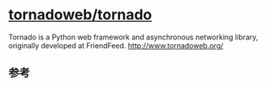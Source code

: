 #  [tornadoweb/tornado](https://github.com/tornadoweb/tornado)

Tornado is a Python web framework and asynchronous networking library, originally developed at FriendFeed. http://www.tornadoweb.org/

## 参考
